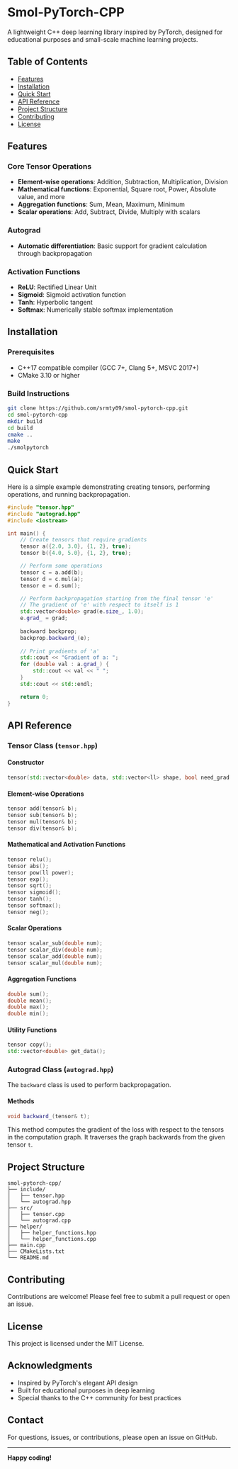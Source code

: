 # Smol-PyTorch-CPP

A lightweight C++ deep learning library inspired by PyTorch, designed for educational purposes and small-scale machine learning projects.

## Table of Contents
- [Features](#features)
- [Installation](#installation)
- [Quick Start](#quick-start)
- [API Reference](#api-reference)
- [Project Structure](#project-structure)
- [Contributing](#contributing)
- [License](#license)

## Features

### Core Tensor Operations
- **Element-wise operations**: Addition, Subtraction, Multiplication, Division
- **Mathematical functions**: Exponential, Square root, Power, Absolute value, and more
- **Aggregation functions**: Sum, Mean, Maximum, Minimum
- **Scalar operations**: Add, Subtract, Divide, Multiply with scalars

### Autograd
- **Automatic differentiation**: Basic support for gradient calculation through backpropagation

### Activation Functions
- **ReLU**: Rectified Linear Unit
- **Sigmoid**: Sigmoid activation function
- **Tanh**: Hyperbolic tangent
- **Softmax**: Numerically stable softmax implementation

## Installation

### Prerequisites
- C++17 compatible compiler (GCC 7+, Clang 5+, MSVC 2017+)
- CMake 3.10 or higher

### Build Instructions

```bash
git clone https://github.com/srmty09/smol-pytorch-cpp.git
cd smol-pytorch-cpp
mkdir build
cd build
cmake ..
make
./smolpytorch
```

## Quick Start

Here is a simple example demonstrating creating tensors, performing operations, and running backpropagation.

```cpp
#include "tensor.hpp"
#include "autograd.hpp"
#include <iostream>

int main() {
    // Create tensors that require gradients
    tensor a({2.0, 3.0}, {1, 2}, true);
    tensor b({4.0, 5.0}, {1, 2}, true);

    // Perform some operations
    tensor c = a.add(b);
    tensor d = c.mul(a);
    tensor e = d.sum();

    // Perform backpropagation starting from the final tensor 'e'
    // The gradient of 'e' with respect to itself is 1
    std::vector<double> grad(e.size_, 1.0);
    e.grad_ = grad;
    
    backward backprop;
    backprop.backward_(e);
    
    // Print gradients of 'a'
    std::cout << "Gradient of a: ";
    for (double val : a.grad_) {
        std::cout << val << " ";
    }
    std::cout << std::endl;

    return 0;
}
```

## API Reference

### Tensor Class (`tensor.hpp`)

#### Constructor
```cpp
tensor(std::vector<double> data, std::vector<ll> shape, bool need_grad = false);
```

#### Element-wise Operations
```cpp
tensor add(tensor& b);
tensor sub(tensor& b);
tensor mul(tensor& b);
tensor div(tensor& b);
```

#### Mathematical and Activation Functions
```cpp
tensor relu();
tensor abs();
tensor pow(ll power);
tensor exp();
tensor sqrt();
tensor sigmoid();
tensor tanh();
tensor softmax();
tensor neg();
```

#### Scalar Operations
```cpp
tensor scalar_sub(double num);
tensor scalar_div(double num);
tensor scalar_add(double num);
tensor scalar_mul(double num);
```

#### Aggregation Functions
```cpp
double sum();
double mean();
double max();
double min();
```

#### Utility Functions
```cpp
tensor copy();
std::vector<double> get_data();
```

### Autograd Class (`autograd.hpp`)

The `backward` class is used to perform backpropagation.

#### Methods
```cpp
void backward_(tensor& t);
```
This method computes the gradient of the loss with respect to the tensors in the computation graph. It traverses the graph backwards from the given tensor `t`.

## Project Structure
```
smol-pytorch-cpp/
├── include/
│   ├── tensor.hpp
│   └── autograd.hpp
├── src/
│   ├── tensor.cpp
│   └── autograd.cpp
├── helper/
│   ├── helper_functions.hpp
│   └── helper_functions.cpp
├── main.cpp
├── CMakeLists.txt
└── README.md
```

## Contributing
Contributions are welcome! Please feel free to submit a pull request or open an issue.

## License
This project is licensed under the MIT License.

## Acknowledgments

- Inspired by PyTorch's elegant API design
- Built for educational purposes in deep learning
- Special thanks to the C++ community for best practices

## Contact

For questions, issues, or contributions, please open an issue on GitHub.

---

**Happy coding!** 